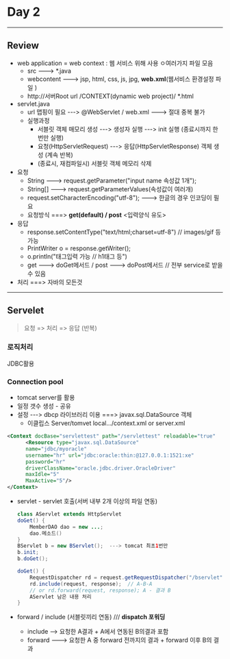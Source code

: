 # Day 2



---

## Review

- web application = web context : 웹 서비스 위해 사용 ㅇ여러가지 파일 모음
  - src ---> *.java
  - webcontent  ---> jsp, html, css, js, jpg, **web.xml**(웹서비스 환경설정 파일 )
  - http://서버Root url /CONTEXT(dynamic web project)/ *.html
- servlet.java
  - url 맵핑이 필요  ---> @WebServlet  /  web.xml  ---> 절대 중복 불가
  - 실행과정
    - 서블릿 객체 매모리 생성  ---> 생성자 실행  ---> init 실행 (종료시까지 한번만 실행)
    - 요청(HttpServletRequest)  ---> 응답(HttpServletResponse) 객체 생성 (계속 반복)
    - (종료시, 재컴파일시)  서블릿 객체 메모리 삭제
- 요청
  - String  ---> request.getParameter("input name 속성값 1개");
  - String[]  ---> request.getParameterValues(속성값이 여러개)
  - request.setCharacterEncoding("utf-8");  ---> 한글의 경우 인코딩이 필요
  - 요청방식  ===> **get(default)  /  post**  <입력양식 유도>
- 응답
  - response.setContentType("text/html;charset=utf-8")  // images/gif 등 가능
  - PrintWriter o = response.getWriter();
  - o.println("태그입력 가능  //  h1태그 등")
  - get ---> doGet메서드  /  post  ---> doPost메서드  // 전부 service로 받을 수 있음
- 처리  ===> 자바의 모든것

---



## Servelet

> 요청 => 처리 => 응답 (반복)



### 로직처리

JDBC활용



### Connection pool

- tomcat server를 활용
- 일정 갯수 생성 - 공유
- 설정 ---> dbcp 라이브러리 이용  ===> javax.sql.DataSource 객체
  - 이클립스 Server/tomvet local.../context.xml or server.xml

```xml
<Context docBase="servlettest" path="/servlettest" reloadable="true"     source="org.eclipse.jst.jee.server:servlettest">
      <Resource type="javax.sql.DataSource" 
      name="jdbc/myoracle" 
      username="hr" url="jdbc:oracle:thin:@127.0.0.1:1521:xe" 
      password="hr" 
      driverClassName="oracle.jdbc.driver.OracleDriver" 
      maxIdle="5" 
      MaxActive="5"/>
</Context>
```

- servlet - servlet 호출(서버 내부 2개 이상의 파일 연동)

  ```java
  class AServlet extends HttpServlet
  doGet() {
      MemberDAO dao = new ...;
      dao.메소드()
  }
  BServlet b = new BServlet();  ---> tomcat 최초1번만
  b.init;
  b.doGet();
  
  doGet() {
      RequestDispatcher rd = request.getRequestDispatcher("/bservlet");--->BServlet 호출
      rd.include(request, response);  // A-B-A
      // or rd.forward(request, response); A - 결과 B
      AServlet 남은 내용 처리
  }
  ```

- forward / include (서블릿끼리 연동)  /// **dispatch 포워딩**

  - include  --> 요청한 A결과 + A에서 연동된 B의결과 포함
  - forward  ---> 요청한 A 중 forward 전까지의 결과 + forward 이후 B의 결과











